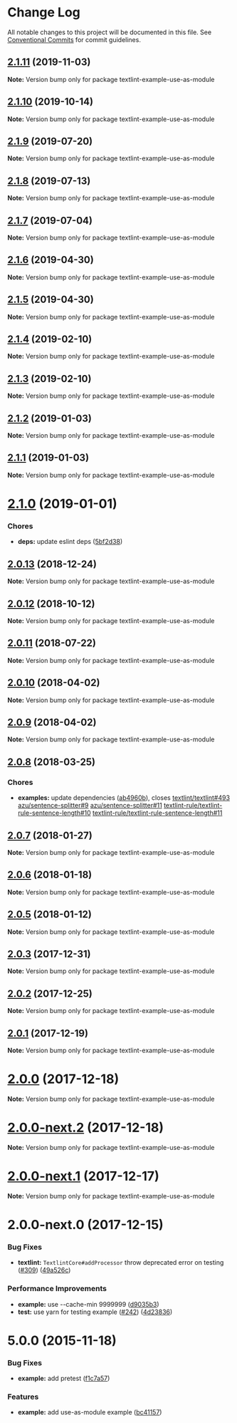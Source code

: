 # Change Log

All notable changes to this project will be documented in this file.
See [Conventional Commits](https://conventionalcommits.org) for commit guidelines.

<a name="2.1.11"></a>
## [2.1.11](https://github.com/textlint/textlint/compare/textlint-example-use-as-module@2.1.10...textlint-example-use-as-module@2.1.11) (2019-11-03)

**Note:** Version bump only for package textlint-example-use-as-module





<a name="2.1.10"></a>
## [2.1.10](https://github.com/textlint/textlint/compare/textlint-example-use-as-module@2.1.9...textlint-example-use-as-module@2.1.10) (2019-10-14)

**Note:** Version bump only for package textlint-example-use-as-module





<a name="2.1.9"></a>
## [2.1.9](https://github.com/textlint/textlint/compare/textlint-example-use-as-module@2.1.6...textlint-example-use-as-module@2.1.9) (2019-07-20)

**Note:** Version bump only for package textlint-example-use-as-module





<a name="2.1.8"></a>
## [2.1.8](https://github.com/textlint/textlint/compare/textlint-example-use-as-module@2.1.6...textlint-example-use-as-module@2.1.8) (2019-07-13)

**Note:** Version bump only for package textlint-example-use-as-module





<a name="2.1.7"></a>
## [2.1.7](https://github.com/textlint/textlint/compare/textlint-example-use-as-module@2.1.6...textlint-example-use-as-module@2.1.7) (2019-07-04)

**Note:** Version bump only for package textlint-example-use-as-module





<a name="2.1.6"></a>
## [2.1.6](https://github.com/textlint/textlint/compare/textlint-example-use-as-module@2.1.5...textlint-example-use-as-module@2.1.6) (2019-04-30)

**Note:** Version bump only for package textlint-example-use-as-module





<a name="2.1.5"></a>
## [2.1.5](https://github.com/textlint/textlint/compare/textlint-example-use-as-module@2.1.4...textlint-example-use-as-module@2.1.5) (2019-04-30)

**Note:** Version bump only for package textlint-example-use-as-module





<a name="2.1.4"></a>
## [2.1.4](https://github.com/textlint/textlint/compare/textlint-example-use-as-module@2.1.3...textlint-example-use-as-module@2.1.4) (2019-02-10)

**Note:** Version bump only for package textlint-example-use-as-module





<a name="2.1.3"></a>
## [2.1.3](https://github.com/textlint/textlint/compare/textlint-example-use-as-module@2.1.2...textlint-example-use-as-module@2.1.3) (2019-02-10)

**Note:** Version bump only for package textlint-example-use-as-module





<a name="2.1.2"></a>
## [2.1.2](https://github.com/textlint/textlint/compare/textlint-example-use-as-module@2.1.1...textlint-example-use-as-module@2.1.2) (2019-01-03)

**Note:** Version bump only for package textlint-example-use-as-module





<a name="2.1.1"></a>
## [2.1.1](https://github.com/textlint/textlint/compare/textlint-example-use-as-module@2.1.0...textlint-example-use-as-module@2.1.1) (2019-01-03)

**Note:** Version bump only for package textlint-example-use-as-module





<a name="2.1.0"></a>
# [2.1.0](https://github.com/textlint/textlint/compare/textlint-example-use-as-module@2.0.13...textlint-example-use-as-module@2.1.0) (2019-01-01)


### Chores

* **deps:** update eslint deps ([5bf2d38](https://github.com/textlint/textlint/commit/5bf2d38))




<a name="2.0.13"></a>
## [2.0.13](https://github.com/textlint/textlint/compare/textlint-example-use-as-module@2.0.11...textlint-example-use-as-module@2.0.13) (2018-12-24)




**Note:** Version bump only for package textlint-example-use-as-module

<a name="2.0.12"></a>
## [2.0.12](https://github.com/textlint/textlint/compare/textlint-example-use-as-module@2.0.11...textlint-example-use-as-module@2.0.12) (2018-10-12)




**Note:** Version bump only for package textlint-example-use-as-module

<a name="2.0.11"></a>
## [2.0.11](https://github.com/textlint/textlint/compare/textlint-example-use-as-module@2.0.10...textlint-example-use-as-module@2.0.11) (2018-07-22)




**Note:** Version bump only for package textlint-example-use-as-module

<a name="2.0.10"></a>
## [2.0.10](https://github.com/textlint/textlint/compare/textlint-example-use-as-module@2.0.9...textlint-example-use-as-module@2.0.10) (2018-04-02)




**Note:** Version bump only for package textlint-example-use-as-module

<a name="2.0.9"></a>
## [2.0.9](https://github.com/textlint/textlint/compare/textlint-example-use-as-module@2.0.8...textlint-example-use-as-module@2.0.9) (2018-04-02)




**Note:** Version bump only for package textlint-example-use-as-module

<a name="2.0.8"></a>
## [2.0.8](https://github.com/textlint/textlint/compare/textlint-example-use-as-module@2.0.7...textlint-example-use-as-module@2.0.8) (2018-03-25)


### Chores

* **examples:** update dependencies ([ab4960b](https://github.com/textlint/textlint/commit/ab4960b)), closes [textlint/textlint#493](https://github.com/textlint/textlint/issues/493) [azu/sentence-splitter#9](https://github.com/azu/sentence-splitter/issues/9) [azu/sentence-splitter#11](https://github.com/azu/sentence-splitter/issues/11) [textlint-rule/textlint-rule-sentence-length#10](https://github.com/textlint-rule/textlint-rule-sentence-length/issues/10) [textlint-rule/textlint-rule-sentence-length#11](https://github.com/textlint-rule/textlint-rule-sentence-length/issues/11)




<a name="2.0.7"></a>
## [2.0.7](https://github.com/textlint/textlint/compare/textlint-example-use-as-module@2.0.6...textlint-example-use-as-module@2.0.7) (2018-01-27)




**Note:** Version bump only for package textlint-example-use-as-module

<a name="2.0.6"></a>
## [2.0.6](https://github.com/textlint/textlint/compare/textlint-example-use-as-module@2.0.5...textlint-example-use-as-module@2.0.6) (2018-01-18)




**Note:** Version bump only for package textlint-example-use-as-module

<a name="2.0.5"></a>
## [2.0.5](https://github.com/textlint/textlint/compare/textlint-example-use-as-module@2.0.4...textlint-example-use-as-module@2.0.5) (2018-01-12)




**Note:** Version bump only for package textlint-example-use-as-module

<a name="2.0.3"></a>
## [2.0.3](https://github.com/textlint/textlint/compare/textlint-example-use-as-module@2.0.2...textlint-example-use-as-module@2.0.3) (2017-12-31)




**Note:** Version bump only for package textlint-example-use-as-module

<a name="2.0.2"></a>
## [2.0.2](https://github.com/textlint/textlint/compare/textlint-example-use-as-module@2.0.1...textlint-example-use-as-module@2.0.2) (2017-12-25)




**Note:** Version bump only for package textlint-example-use-as-module

<a name="2.0.1"></a>
## [2.0.1](https://github.com/textlint/textlint/compare/textlint-example-use-as-module@2.0.0...textlint-example-use-as-module@2.0.1) (2017-12-19)




**Note:** Version bump only for package textlint-example-use-as-module

<a name="2.0.0"></a>
# [2.0.0](https://github.com/textlint/textlint/compare/textlint-example-use-as-module@2.0.0-next.2...textlint-example-use-as-module@2.0.0) (2017-12-18)




**Note:** Version bump only for package textlint-example-use-as-module

<a name="2.0.0-next.2"></a>
# [2.0.0-next.2](https://github.com/textlint/textlint/compare/textlint-example-use-as-module@2.0.0-next.1...textlint-example-use-as-module@2.0.0-next.2) (2017-12-18)




**Note:** Version bump only for package textlint-example-use-as-module

<a name="2.0.0-next.1"></a>
# [2.0.0-next.1](https://github.com/textlint/textlint/compare/textlint-example-use-as-module@2.0.0-next.0...textlint-example-use-as-module@2.0.0-next.1) (2017-12-17)




**Note:** Version bump only for package textlint-example-use-as-module

<a name="2.0.0-next.0"></a>
# 2.0.0-next.0 (2017-12-15)


### Bug Fixes

* **textlint:** `TextlintCore#addProcessor` throw deprecated error on testing ([#309](https://github.com/textlint/textlint/issues/309)) ([49a526c](https://github.com/textlint/textlint/commit/49a526c))


### Performance Improvements

* **example:** use --cache-min 9999999 ([d9035b3](https://github.com/textlint/textlint/commit/d9035b3))
* **test:** use yarn for testing example ([#242](https://github.com/textlint/textlint/issues/242)) ([4d23836](https://github.com/textlint/textlint/commit/4d23836))



<a name="5.0.0"></a>
# 5.0.0 (2015-11-18)


### Bug Fixes

* **example:** add pretest ([f1c7a57](https://github.com/textlint/textlint/commit/f1c7a57))


### Features

* **example:** add use-as-module example ([bc41157](https://github.com/textlint/textlint/commit/bc41157))

